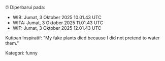 ⏰ Diperbarui pada:
- WIB: Jumat, 3 Oktober 2025 10.01.43 UTC
- WITA: Jumat, 3 Oktober 2025 11.01.43 UTC
- WIT: Jumat, 3 Oktober 2025 12.01.43 UTC

Kutipan Inspiratif:
"My fake plants died because I did not pretend to water them."


Kategori: funny

